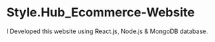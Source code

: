 # Style.Hub_Ecommerce-Website
I Developed this website using React.js, Node.js &amp; MongoDB database.

